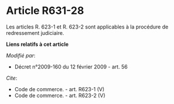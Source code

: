 # Article R631-28

Les articles R. 623-1 et R. 623-2 sont applicables à la procédure de redressement judiciaire.

**Liens relatifs à cet article**

_Modifié par_:

  - Décret n°2009-160 du 12 février 2009 - art. 56

_Cite_:

  - Code de commerce. - art. R623-1 (V)
  - Code de commerce. - art. R623-2 (V)
